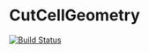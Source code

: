 # CutCellGeometry

[![Build Status](https://github.com/fastaxx/CutCellGeometry.jl/actions/workflows/CI.yml/badge.svg?branch=main)](https://github.com/fastaxx/CutCellGeometry.jl/actions/workflows/CI.yml?query=branch%3Amain)
